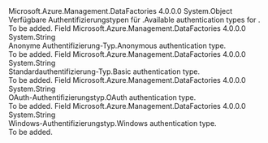 <Type Name="ODataAuthenticationType" FullName="Microsoft.Azure.Management.DataFactories.Models.ODataAuthenticationType">
  <TypeSignature Language="C#" Value="public static class ODataAuthenticationType" />
  <TypeSignature Language="ILAsm" Value=".class public auto ansi abstract sealed beforefieldinit ODataAuthenticationType extends System.Object" />
  <TypeSignature Language="DocId" Value="T:Microsoft.Azure.Management.DataFactories.Models.ODataAuthenticationType" />
  <TypeSignature Language="VB.NET" Value="Public Class ODataAuthenticationType" />
  <TypeSignature Language="F#" Value="type ODataAuthenticationType = class" />
  <AssemblyInfo>
    <AssemblyName>Microsoft.Azure.Management.DataFactories</AssemblyName>
    <AssemblyVersion>4.0.0.0</AssemblyVersion>
  </AssemblyInfo>
  <Base>
    <BaseTypeName>System.Object</BaseTypeName>
  </Base>
  <Interfaces />
  <Docs>
    <summary>
            <span data-ttu-id="57aba-101">Verfügbare Authentifizierungstypen für <see cref="T:Microsoft.Azure.Management.DataFactories.Models.ODataLinkedService" />.</span><span class="sxs-lookup"><span data-stu-id="57aba-101">Available authentication types for <see cref="T:Microsoft.Azure.Management.DataFactories.Models.ODataLinkedService" />.</span></span>
            </summary>
    <remarks>To be added.</remarks>
  </Docs>
  <Members>
    <Member MemberName="Anonymous">
      <MemberSignature Language="C#" Value="public const string Anonymous;" />
      <MemberSignature Language="ILAsm" Value=".field public static literal string Anonymous" />
      <MemberSignature Language="DocId" Value="F:Microsoft.Azure.Management.DataFactories.Models.ODataAuthenticationType.Anonymous" />
      <MemberSignature Language="VB.NET" Value="Public Const Anonymous As String " />
      <MemberSignature Language="F#" Value="val mutable Anonymous : string" Usage="Microsoft.Azure.Management.DataFactories.Models.ODataAuthenticationType.Anonymous" />
      <MemberType>Field</MemberType>
      <AssemblyInfo>
        <AssemblyName>Microsoft.Azure.Management.DataFactories</AssemblyName>
        <AssemblyVersion>4.0.0.0</AssemblyVersion>
      </AssemblyInfo>
      <ReturnValue>
        <ReturnType>System.String</ReturnType>
      </ReturnValue>
      <Docs>
        <summary>
            <span data-ttu-id="57aba-102">Anonyme Authentifizierung-Typ.</span><span class="sxs-lookup"><span data-stu-id="57aba-102">Anonymous authentication type.</span></span>
            </summary>
        <remarks>To be added.</remarks>
      </Docs>
    </Member>
    <Member MemberName="Basic">
      <MemberSignature Language="C#" Value="public const string Basic;" />
      <MemberSignature Language="ILAsm" Value=".field public static literal string Basic" />
      <MemberSignature Language="DocId" Value="F:Microsoft.Azure.Management.DataFactories.Models.ODataAuthenticationType.Basic" />
      <MemberSignature Language="VB.NET" Value="Public Const Basic As String " />
      <MemberSignature Language="F#" Value="val mutable Basic : string" Usage="Microsoft.Azure.Management.DataFactories.Models.ODataAuthenticationType.Basic" />
      <MemberType>Field</MemberType>
      <AssemblyInfo>
        <AssemblyName>Microsoft.Azure.Management.DataFactories</AssemblyName>
        <AssemblyVersion>4.0.0.0</AssemblyVersion>
      </AssemblyInfo>
      <ReturnValue>
        <ReturnType>System.String</ReturnType>
      </ReturnValue>
      <Docs>
        <summary>
            <span data-ttu-id="57aba-103">Standardauthentifizierung-Typ.</span><span class="sxs-lookup"><span data-stu-id="57aba-103">Basic authentication type.</span></span>
            </summary>
        <remarks>To be added.</remarks>
      </Docs>
    </Member>
    <Member MemberName="OAuth">
      <MemberSignature Language="C#" Value="public const string OAuth;" />
      <MemberSignature Language="ILAsm" Value=".field public static literal string OAuth" />
      <MemberSignature Language="DocId" Value="F:Microsoft.Azure.Management.DataFactories.Models.ODataAuthenticationType.OAuth" />
      <MemberSignature Language="VB.NET" Value="Public Const OAuth As String " />
      <MemberSignature Language="F#" Value="val mutable OAuth : string" Usage="Microsoft.Azure.Management.DataFactories.Models.ODataAuthenticationType.OAuth" />
      <MemberType>Field</MemberType>
      <AssemblyInfo>
        <AssemblyName>Microsoft.Azure.Management.DataFactories</AssemblyName>
        <AssemblyVersion>4.0.0.0</AssemblyVersion>
      </AssemblyInfo>
      <ReturnValue>
        <ReturnType>System.String</ReturnType>
      </ReturnValue>
      <Docs>
        <summary>
            <span data-ttu-id="57aba-104">OAuth-Authentifizierungstyp.</span><span class="sxs-lookup"><span data-stu-id="57aba-104">OAuth authentication type.</span></span>
            </summary>
        <remarks>To be added.</remarks>
      </Docs>
    </Member>
    <Member MemberName="Windows">
      <MemberSignature Language="C#" Value="public const string Windows;" />
      <MemberSignature Language="ILAsm" Value=".field public static literal string Windows" />
      <MemberSignature Language="DocId" Value="F:Microsoft.Azure.Management.DataFactories.Models.ODataAuthenticationType.Windows" />
      <MemberSignature Language="VB.NET" Value="Public Const Windows As String " />
      <MemberSignature Language="F#" Value="val mutable Windows : string" Usage="Microsoft.Azure.Management.DataFactories.Models.ODataAuthenticationType.Windows" />
      <MemberType>Field</MemberType>
      <AssemblyInfo>
        <AssemblyName>Microsoft.Azure.Management.DataFactories</AssemblyName>
        <AssemblyVersion>4.0.0.0</AssemblyVersion>
      </AssemblyInfo>
      <ReturnValue>
        <ReturnType>System.String</ReturnType>
      </ReturnValue>
      <Docs>
        <summary>
            <span data-ttu-id="57aba-105">Windows-Authentifizierungstyp.</span><span class="sxs-lookup"><span data-stu-id="57aba-105">Windows authentication type.</span></span>
            </summary>
        <remarks>To be added.</remarks>
      </Docs>
    </Member>
  </Members>
</Type>